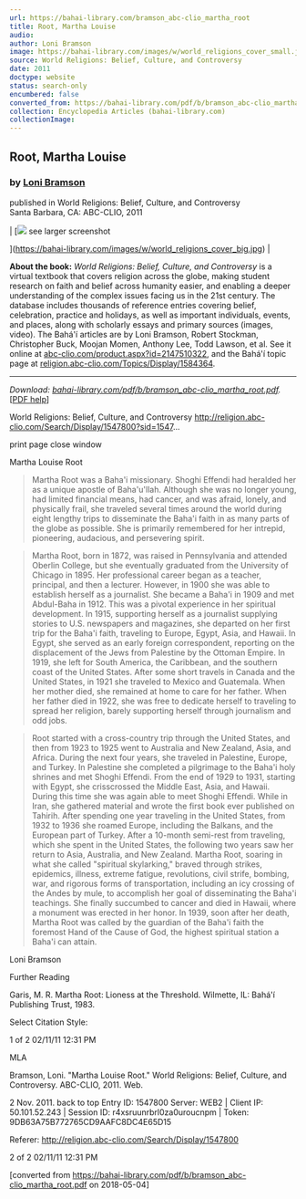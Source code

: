 ```yaml
---
url: https://bahai-library.com/bramson_abc-clio_martha_root
title: Root, Martha Louise
audio: 
author: Loni Bramson
image: https://bahai-library.com/images/w/world_religions_cover_small.jpg
source: World Religions: Belief, Culture, and Controversy
date: 2011
doctype: website
status: search-only
encumbered: false
converted_from: https://bahai-library.com/pdf/b/bramson_abc-clio_martha_root.pdf
collection: Encyclopedia Articles (bahai-library.com)
collectionImage: 
---
```



## Root, Martha Louise

### by [Loni Bramson](https://bahai-library.com/author/Loni+Bramson)

published in World Religions: Belief, Culture, and Controversy  
Santa Barbara, CA: ABC-CLIO, 2011


| [![](https://bahai-library.com/images/w/world_religions_cover_small.jpg)
see larger screenshot

](https://bahai-library.com/images/w/world_religions_cover_big.jpg) |

**About the book:** _World Religions: Belief, Culture, and Controversy_ is a virtual textbook that covers religion across the globe, making student research on faith and belief across humanity easier, and enabling a deeper understanding of the complex issues facing us in the 21st century. The database includes thousands of reference entries covering belief, celebration, practice and holidays, as well as important individuals, events, and places, along with scholarly essays and primary sources (images, video). The Bahá'í articles are by Loni Bramson, Robert Stockman, Christopher Buck, Moojan Momen, Anthony Lee, Todd Lawson, et al. See it online at [abc-clio.com/product.aspx?id=2147510322](http://www.abc-clio.com/product.aspx?id=2147510322), and the Bahá'í topic page at [religion.abc-clio.com/Topics/Display/1584364](http://religion.abc-clio.com/Topics/Display/1584364).  

* * *

_Download: [bahai-library.com/pdf/b/bramson\_abc-clio\_martha_root.pdf](https://bahai-library.com/pdf/b/bramson_abc-clio_martha_root.pdf)._ \[[PDF help](https://bahai-library.com/pdf/)\]


World Religions: Belief, Culture, and Controversy                          http://religion.abc-clio.com/Search/Display/1547800?sid=1547...

print page                                                                                             close window

Martha Louise Root

> Martha Root was a Baha'i missionary. Shoghi Effendi had heralded her as a unique apostle of Baha'u'llah.
> Although she was no longer young, had limited financial means, had cancer, and was afraid, lonely, and
> physically frail, she traveled several times around the world during eight lengthy trips to disseminate the Baha'i
> faith in as many parts of the globe as possible. She is primarily remembered for her intrepid, pioneering,
> audacious, and persevering spirit.

> Martha Root, born in 1872, was raised in Pennsylvania and attended Oberlin College, but she eventually
> graduated from the University of Chicago in 1895. Her professional career began as a teacher, principal, and then
> a lecturer. However, in 1900 she was able to establish herself as a journalist. She became a Baha'i in 1909 and
> met Abdul-Baha in 1912. This was a pivotal experience in her spiritual development. In 1915, supporting herself
> as a journalist supplying stories to U.S. newspapers and magazines, she departed on her first trip for the Baha'i
> faith, traveling to Europe, Egypt, Asia, and Hawaii. In Egypt, she served as an early foreign correspondent,
> reporting on the displacement of the Jews from Palestine by the Ottoman Empire. In 1919, she left for South
> America, the Caribbean, and the southern coast of the United States. After some short travels in Canada and the
> United States, in 1921 she traveled to Mexico and Guatemala. When her mother died, she remained at home to
> care for her father. When her father died in 1922, she was free to dedicate herself to traveling to spread her
> religion, barely supporting herself through journalism and odd jobs.

> Root started with a cross-country trip through the United States, and then from 1923 to 1925 went to Australia
> and New Zealand, Asia, and Africa. During the next four years, she traveled in Palestine, Europe, and Turkey. In
> Palestine she completed a pilgrimage to the Baha'i holy shrines and met Shoghi Effendi. From the end of 1929 to
> 1931, starting with Egypt, she crisscrossed the Middle East, Asia, and Hawaii. During this time she was again
> able to meet Shoghi Effendi. While in Iran, she gathered material and wrote the first book ever published on
> Tahirih. After spending one year traveling in the United States, from 1932 to 1936 she roamed Europe, including
> the Balkans, and the European part of Turkey. After a 10-month semi-rest from traveling, which she spent in the
> United States, the following two years saw her return to Asia, Australia, and New Zealand. Martha Root, soaring
> in what she called "spiritual skylarking," braved through strikes, epidemics, illness, extreme fatigue, revolutions,
> civil strife, bombing, war, and rigorous forms of transportation, including an icy crossing of the Andes by mule, to
> accomplish her goal of disseminating the Baha'i teachings. She finally succumbed to cancer and died in Hawaii,
> where a monument was erected in her honor. In 1939, soon after her death, Martha Root was called by the
> guardian of the Baha'i faith the foremost Hand of the Cause of God, the highest spiritual station a Baha'i can
> attain.

Loni Bramson

Further Reading

Garis, M. R. Martha Root: Lioness at the Threshold. Wilmette, IL: Bahá'í Publishing Trust, 1983.

Select Citation Style:

1 of 2                                                                                                                 02/11/11 12:31 PM

MLA

Bramson, Loni. "Martha Louise Root." World Religions: Belief, Culture, and Controversy. ABC-CLIO, 2011. Web.

2 Nov. 2011.
back to top   Entry ID: 1547800                    Server: WEB2 | Client IP: 50.101.52.243 | Session ID:
r4xsruunrbrl0za0uroucnpm | Token: 9DB63A75B772765CD9AAFC8DC4E65D15

Referer: http://religion.abc-clio.com/Search/Display/1547800

2 of 2                                                                                                                02/11/11 12:31 PM


[converted from https://bahai-library.com/pdf/b/bramson_abc-clio_martha_root.pdf on 2018-05-04]


